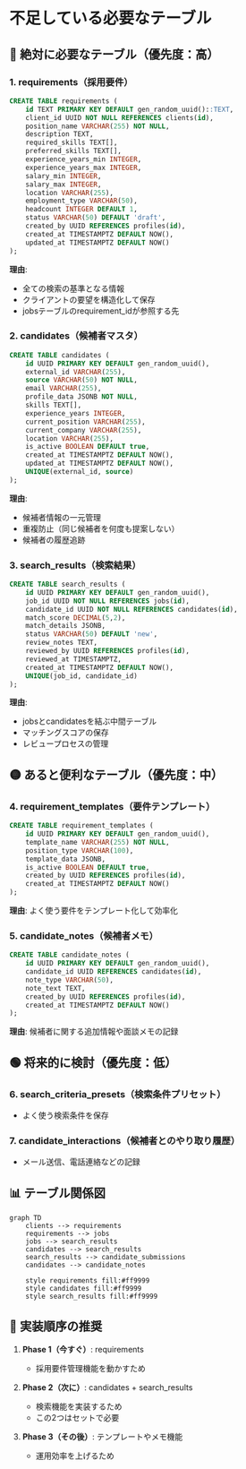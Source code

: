 # 不足している必要なテーブル

## 🔴 絶対に必要なテーブル（優先度：高）

### 1. **requirements（採用要件）**
```sql
CREATE TABLE requirements (
    id TEXT PRIMARY KEY DEFAULT gen_random_uuid()::TEXT,
    client_id UUID NOT NULL REFERENCES clients(id),
    position_name VARCHAR(255) NOT NULL,
    description TEXT,
    required_skills TEXT[],
    preferred_skills TEXT[],
    experience_years_min INTEGER,
    experience_years_max INTEGER,
    salary_min INTEGER,
    salary_max INTEGER,
    location VARCHAR(255),
    employment_type VARCHAR(50),
    headcount INTEGER DEFAULT 1,
    status VARCHAR(50) DEFAULT 'draft',
    created_by UUID REFERENCES profiles(id),
    created_at TIMESTAMPTZ DEFAULT NOW(),
    updated_at TIMESTAMPTZ DEFAULT NOW()
);
```
**理由**: 
- 全ての検索の基準となる情報
- クライアントの要望を構造化して保存
- jobsテーブルのrequirement_idが参照する先

### 2. **candidates（候補者マスタ）**
```sql
CREATE TABLE candidates (
    id UUID PRIMARY KEY DEFAULT gen_random_uuid(),
    external_id VARCHAR(255),
    source VARCHAR(50) NOT NULL,
    email VARCHAR(255),
    profile_data JSONB NOT NULL,
    skills TEXT[],
    experience_years INTEGER,
    current_position VARCHAR(255),
    current_company VARCHAR(255),
    location VARCHAR(255),
    is_active BOOLEAN DEFAULT true,
    created_at TIMESTAMPTZ DEFAULT NOW(),
    updated_at TIMESTAMPTZ DEFAULT NOW(),
    UNIQUE(external_id, source)
);
```
**理由**:
- 候補者情報の一元管理
- 重複防止（同じ候補者を何度も提案しない）
- 候補者の履歴追跡

### 3. **search_results（検索結果）**
```sql
CREATE TABLE search_results (
    id UUID PRIMARY KEY DEFAULT gen_random_uuid(),
    job_id UUID NOT NULL REFERENCES jobs(id),
    candidate_id UUID NOT NULL REFERENCES candidates(id),
    match_score DECIMAL(5,2),
    match_details JSONB,
    status VARCHAR(50) DEFAULT 'new',
    review_notes TEXT,
    reviewed_by UUID REFERENCES profiles(id),
    reviewed_at TIMESTAMPTZ,
    created_at TIMESTAMPTZ DEFAULT NOW(),
    UNIQUE(job_id, candidate_id)
);
```
**理由**:
- jobsとcandidatesを結ぶ中間テーブル
- マッチングスコアの保存
- レビュープロセスの管理

## 🟡 あると便利なテーブル（優先度：中）

### 4. **requirement_templates（要件テンプレート）**
```sql
CREATE TABLE requirement_templates (
    id UUID PRIMARY KEY DEFAULT gen_random_uuid(),
    template_name VARCHAR(255) NOT NULL,
    position_type VARCHAR(100),
    template_data JSONB,
    is_active BOOLEAN DEFAULT true,
    created_by UUID REFERENCES profiles(id),
    created_at TIMESTAMPTZ DEFAULT NOW()
);
```
**理由**: よく使う要件をテンプレート化して効率化

### 5. **candidate_notes（候補者メモ）**
```sql
CREATE TABLE candidate_notes (
    id UUID PRIMARY KEY DEFAULT gen_random_uuid(),
    candidate_id UUID REFERENCES candidates(id),
    note_type VARCHAR(50),
    note_text TEXT,
    created_by UUID REFERENCES profiles(id),
    created_at TIMESTAMPTZ DEFAULT NOW()
);
```
**理由**: 候補者に関する追加情報や面談メモの記録

## 🟢 将来的に検討（優先度：低）

### 6. **search_criteria_presets（検索条件プリセット）**
- よく使う検索条件を保存

### 7. **candidate_interactions（候補者とのやり取り履歴）**
- メール送信、電話連絡などの記録

## 📊 テーブル関係図

```mermaid
graph TD
    clients --> requirements
    requirements --> jobs
    jobs --> search_results
    candidates --> search_results
    search_results --> candidate_submissions
    candidates --> candidate_notes
    
    style requirements fill:#ff9999
    style candidates fill:#ff9999
    style search_results fill:#ff9999
```

## 🚀 実装順序の推奨

1. **Phase 1（今すぐ）**: requirements
   - 採用要件管理機能を動かすため

2. **Phase 2（次に）**: candidates + search_results
   - 検索機能を実装するため
   - この2つはセットで必要

3. **Phase 3（その後）**: テンプレートやメモ機能
   - 運用効率を上げるため